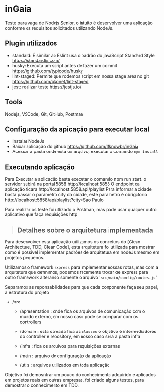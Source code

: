# inGaia
Teste para vaga de Nodejs Senior, o intuito é desenvolver uma aplicação conforme os requisitos
solicitados utilizando NodeJs.

## Plugin utilizados
- standard: É similar ao Eslint usa o padrão do javaScript Standard Style https://standardjs.com/
- husky: Executa um script antes de fazer um commit  https://github.com/typicode/husky
- lint-staged: Permite que rodemos script em nossa stage area no git https://github.com/okonet/lint-staged
- jest: realizar teste https://jestjs.io/

## Tools
Nodejs, VSCode, Git, GitHub, Postman

## Configuração da apicação para executar local
- Instalar NodeJs
- Baixar aplicação do github https://github.com/lfknowbr/inGaia
- Acessar a pasta onde esta os arquivo, executar o comando `npm install`

## Executando aplicação
Para Executar a aplicação basta executar o comando npm run start, o servidor subirá na portal 5858 http://localhost:5858
O endpoint da aplicação ficara http://localhost:5858/api/playlist
Para informar a cidade basta passar o parametro city da cidade, este parametro é obrigatorio http://localhost:5858/api/playlist?city=Sao Paulo

Para realizar os teste foi utlizado o Postman, mas pode usar quaquer outro aplicativo que faça requisições http

> ## Detalhes sobre o arquitetura implementada
Para desenvolver esta aplicação utilizamos os conceitos do [Clean Architecture, TDD, Clean Code], esta arquitetura foi utilizada
para mostrar como é possivel implementar padrões de arquitetura em nodeJs mesmo em projetos pequenos.

Utilizamos o framework `express` para implementar nossas rotas, mas com a arquitetura que definimos, podemos facilmente trocar de express para outro framework alterando somente o arquivo '`src/main/config/routes.js`'

Separamos as reponsabilidades para que cada conponente faça seu papel, a estrutura do projeto

- /src

    - /apresentation : onde fica os arquivos de comunicação com o mundo externo, em nosso caso pode se comparar com os controllers

    - /domain : esta camada fica as `classes` o objetivo é intermediadores do controller e repository, em nosso caso sera a pasta infra

    - /infra : fica os arquivos para requisições externas

    - /main  : arquivo de configuração da aplicação

    - /utils : arquivos utilizados em toda aplicação

Objetivo foi demosntrar um pouco do conhecimento adquirido e aplicados em projetos reais em outras empresas, foi criado alguns testes, para demostrar o conhecimento em TDD.
